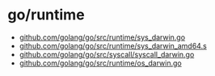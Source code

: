 # go/runtime

- [github.com/golang/go/src/runtime/sys_darwin.go](https://github.com/golang/go/blob/master/src/runtime/sys_darwin.go)
- [github.com/golang/go/src/runtime/sys_darwin_amd64.s](https://github.com/golang/go/blob/master/src/runtime/sys_darwin_amd64.s)
- [github.com/golang/go/src/syscall/syscall_darwin.go](https://github.com/golang/go/blob/master/src/syscall/syscall_darwin.go)
- [github.com/golang/go/src/runtime/os_darwin.go](https://github.com/golang/go/blob/master/src/runtime/os_darwin.go)

